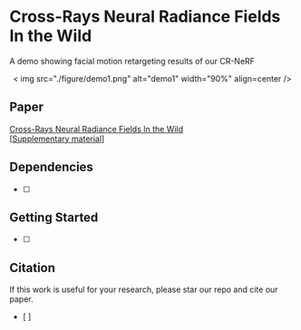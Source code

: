 # Cross-Rays Neural Radiance Fields In the Wild
A demo showing facial motion retargeting results of our CR-NeRF

<p align="center">
< img src="./figure/demo1.png" alt="demo1" width="90%" align=center />
</p >

## Paper

[Cross-Rays Neural Radiance Fields In the Wild]()\
[[Supplementary material]()]

## Dependencies

- [ ]



## Getting Started

- [ ]


## Citation

If this work is useful for your research, please star our repo and cite our paper.
- [ ]

